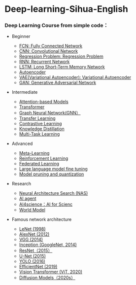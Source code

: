# Deep-learning-Sihua-English
### Deep Learning Course from simple code：
- Beginner
  - [FCN: Fully Connected Network](https://github.com/pengsihua2023/Deep-learning-Sihua-English/blob/main/Beginner%3A%20FCN(MLP).md)
  - [CNN: Convolutional Network](https://github.com/pengsihua2023/Deep-learning-Sihua-English/blob/main/Beginner%3A%20CNN.md)
  - [Regression Problem: Regression Problem](https://github.com/pengsihua2023/Deep-learning-Sihua-English/blob/main/Beginner%3A%20Regression%20Problem.md)
  - [RNN: Recurrent Network](https://github.com/pengsihua2023/Deep-learning-Sihua-English/blob/main/Beginner%3A%20RNN.md)
  - [LSTM: Long Short-Term Memory Network](https://github.com/pengsihua2023/Deep-learning-Sihua-English/blob/main/Beginner%3A%20LSTM.md)   
  - [Autoencoder](https://github.com/pengsihua2023/Deep-learning-Sihua-English/blob/main/Beginner%3A%20Autoencoder.md)
  - [VAE(Variational Autoencoder): Variational Autoencoder](https://github.com/pengsihua2023/Deep-learning-Sihua-English/blob/main/Beginner%3A%20VAE.md)
  - [GAN: Generative Adversarial Network](https://github.com/pengsihua2023/Deep-learning-Sihua-English/blob/main/Beginner%3A%20GAN.md) 
    
- Intermediate
  - [Attention-based Models](https://github.com/pengsihua2023/Deep-learning-Sihua-English/blob/main/Intermediate:%20Attention-based%20Model.md)
  - [Transformer](https://github.com/pengsihua2023/Deep-learning-Sihua-English/blob/main/Intermediate:%20Transformer.md)
  - [Graph Neural Network(GNN）](https://github.com/pengsihua2023/Deep-learning-Sihua-English/blob/main/Intermediate:%20Graph%20Neural%20Network(GNN).md)
  - [Transfer Learning](https://github.com/pengsihua2023/Deep-learning-Sihua-English/blob/main/Intermediate:%20Transfer%20Learning.md)
  - [Contrastive Learning](https://github.com/pengsihua2023/Deep-learning-Sihua-English/blob/main/Intermediate:%20Contrastive%20Learning.md)
  - [Knowledge Distillation](https://github.com/pengsihua2023/Deep-learning-Sihua-English/blob/main/Intermediate:%20Knowledge%20Distillation.md)
  - [Multi-Task Learning](https://github.com/pengsihua2023/Deep-learning-Sihua-English/blob/main/Intermediate:%20Multi-Task%20Learning.md)      
    
- Advanced
  - [Meta-Learning](https://github.com/pengsihua2023/Deep-learning-Sihua-English/blob/main/Advanced:%20Meta-Learning.md)
  - [Reinforcement Learning](https://github.com/pengsihua2023/Deep-learning-Sihua-English/blob/main/Advanced%3A%20Reinforcement%20Learning.md)
  - [Federated Learning](https://github.com/pengsihua2023/Deep-learning-Sihua-English/blob/main/Advanced%3A%20Federated%20Learning.md)
  - [Large language model fine tuning](https://github.com/pengsihua2023/Deep-learning-Sihua-English/blob/main/Advanced:%20Large%20language%20model%20fine%20tuning.md)
  - [Model pruning and quantization](https://github.com/pengsihua2023/Deep-learning-Sihua-English/blob/main/Advanced:%20Model%20pruning%20and%20quantization.md)
    
- Research 
  - [Neural Architecture Search (NAS)](https://github.com/pengsihua2023/Deep-learning-Sihua-English/blob/main/Research:%20Neural%20Architecture%20Search%20(NAS).md)
  - [AI agent](https://github.com/pengsihua2023/Deep-learning-Sihua-English/blob/main/Research:%20AI%20agent.md)
  - [AI4science：AI for Scienc](https://github.com/pengsihua2023/Deep-learning-Sihua-English/blob/main/Research:%20AI4science:%20AI%20for%20Scienc.md)
  - [World Model](https://github.com/pengsihua2023/Deep-learning-Sihua-English/blob/main/Research:%20World%20Model.md)

- Famous network architecture
    - [LeNet (1998)]()
    - [AlexNet (2012)]()
    - [VGG (2014)]()
    - [Inception (GoogleNet, 2014)]()
    - [ResNet（2015）]()
    - [U-Net (2015)]()
    - [YOLO (2016)]()
    - [EfficientNet (2019)]()
    - [Vision Transformer (ViT, 2020)]()
    - [Diffusion Models（2020s）]()
